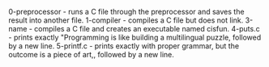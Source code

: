 0-preprocessor - runs a C file through the preprocessor and saves the result into another file.
1-compiler - compiles a C file but does not link.
3-name - compiles a C file and creates an executable named cisfun.
4-puts.c - prints exactly "Programming is like building a multilingual puzzle, followed by a new line.
5-printf.c - prints exactly with proper grammar, but the outcome is a piece of art,, followed by a new line.
